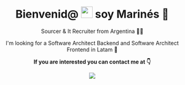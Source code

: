 

<h1 align='center'>
  Bienvenid@ <img src="https://user-images.githubusercontent.com/1303154/88677602-1635ba80-d120-11ea-84d8-d263ba5fc3c0.gif" width="30"> soy Marinés 👩
</h1>
<p align='center'>
  Sourcer & It Recruiter from Argentina 🕵️‍♀️
</p>

<p align='center'>
  I'm looking for a Software Architect Backend and Software Architect Frontend in Latam 📍
</p>

</h1>
</p>
<p align='center'> <b>
 If you are interested you can contact me at 👇
</p>

</p>
<p align='center'>
  
  <a href="https://www.linkedin.com/in/marinesdiaz/">
                        <img src="https://img.shields.io/badge/linkedin-ff69b4.svg?&style=for-the-badge&logo=linkedin&logoColor=white" />
 
  
